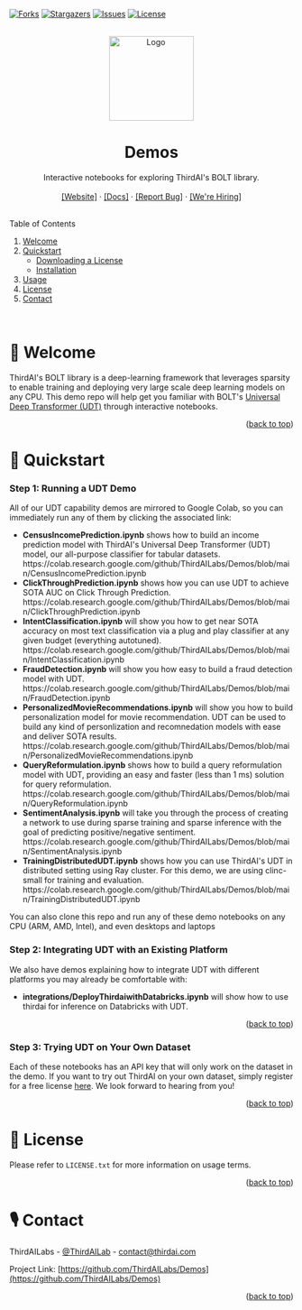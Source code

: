 <div id="top"></div>

[![Forks][forks-shield]][forks-url]
[![Stargazers][stars-shield]][stars-url]
[![Issues][issues-shield]][issues-url]
[![License][license-shield]][license-url]



<!-- PROJECT LOGO -->
<br />
<div align="center">
  <a href="https://github.com/ThirdAILabs/Demos">
    <img src="https://www.thirdai.com/wp-content/uploads/2022/06/ThirdAI_logo.png" alt="Logo" width="150" height="">
  </a>

<h1 align="center">Demos</h1>

  <p align="center">
    Interactive notebooks for exploring ThirdAI's BOLT library.
    <br>
    <br>
    <a href="https://thirdai.com">[Website]</a>
    ·
    <a href="https://thirdai.com/docs/">[Docs]</a>
    ·
    <a href="https://github.com/ThirdAILabs/Demos/issues">[Report Bug]</a>
    ·
    <a href="https://www.thirdai.com/careers/">[We're Hiring]</a>
  </p>
</div>



<!-- TABLE OF CONTENTS -->
<br>
Table of Contents
<ol>
  <li>
    <a href="#👋-welcome">Welcome</a>
  </li>
  <li>
    <a href="#🚀-quickstart">Quickstart</a>
    <ul>
      <li><a href="#step-1:-downloading-a-license">Downloading a License</a></li>
      <li><a href="#step-2:-installation">Installation</a></li>
    </ul>
  </li>
  <li><a href="#🎮-usage">Usage</a></li>
  <li><a href="#📄-license">License</a></li>
  <li><a href="#🎙-contact">Contact</a></li>
</ol>

<br>



<!-- ABOUT THE PROJECT -->
# 👋 Welcome

ThirdAI's BOLT library is a deep-learning framework that leverages sparsity to enable training and deploying very large scale deep learning models on any CPU. This demo repo will help get you familiar with BOLT's [Universal Deep Transformer (UDT)](https://www.thirdai.com/universal-deep-transformers/) through interactive notebooks.

<p align="right">(<a href="#top">back to top</a>)</p>



<!-- GETTING STARTED -->
# 🚀 Quickstart

### Step 1: Running a UDT Demo

All of our UDT capability demos are mirrored to Google Colab, so you can immediately run any of them by clicking the associated link:

<ul>
<li><strong>CensusIncomePrediction.ipynb</strong> shows how to build an income prediction model with ThirdAI's Universal Deep Transformer (UDT) model, our all-purpose classifier for tabular datasets.
<br>https://colab.research.google.com/github/ThirdAILabs/Demos/blob/main/CensusIncomePrediction.ipynb
</li>
<li><strong>ClickThroughPrediction.ipynb</strong> shows how you can use UDT to achieve SOTA AUC on Click Through Prediction.
<br>https://colab.research.google.com/github/ThirdAILabs/Demos/blob/main/ClickThroughPrediction.ipynb
</li>
<li><strong>IntentClassification.ipynb</strong> will show you how to get near SOTA accuracy on most text classification via a plug and play classifier at any given budget (everything autotuned).
<br>https://colab.research.google.com/github/ThirdAILabs/Demos/blob/main/IntentClassification.ipynb
</li>
<li><strong>FraudDetection.ipynb</strong> will show you how easy to build a fraud detection model with UDT.
<br>https://colab.research.google.com/github/ThirdAILabs/Demos/blob/main/FraudDetection.ipynb
</li>
<li><strong>PersonalizedMovieRecommendations.ipynb</strong> will show you how to build personalization model for movie recommendation. UDT can be used to build any kind of personlization and recomnedation models with ease and deliver SOTA results.
<br>https://colab.research.google.com/github/ThirdAILabs/Demos/blob/main/PersonalizedMovieRecommendations.ipynb
</li>
<li><strong>QueryReformulation.ipynb</strong> shows how to build a query reformulation model with UDT, providing an easy and faster (less than 1 ms) solution for query reformulation.
<br>https://colab.research.google.com/github/ThirdAILabs/Demos/blob/main/QueryReformulation.ipynb
</li>
<li><strong>SentimentAnalysis.ipynb</strong> will take you through the process of creating a network to use during sparse training and sparse inference with the goal of predicting positive/negative sentiment.
<br>https://colab.research.google.com/github/ThirdAILabs/Demos/blob/main/SentimentAnalysis.ipynb
</li>

<li><strong>TrainingDistributedUDT.ipynb</strong> shows how you can use ThirdAI's UDT in distributed setting using Ray cluster. For this demo, we are using clinc-small for training and evaluation.
<br>https://colab.research.google.com/github/ThirdAILabs/Demos/blob/main/TrainingDistributedUDT.ipynb
</li>
</ul>

You can also clone this repo and run any of these demo notebooks on any CPU (ARM, AMD, Intel), and even desktops and laptops

### Step 2: Integrating UDT with an Existing Platform

We also have demos explaining how to integrate UDT with different platforms you may already be comfortable with:

<ul>
<li><strong>integrations/DeployThirdaiwithDatabricks.ipynb</strong> will show how to use thirdai for inference on Databricks with UDT.</li>
</ul>

<p align="right">(<a href="#top">back to top</a>)</p>

### Step 3: Trying UDT on Your Own Dataset

Each of these notebooks has an API key that will only work on the dataset in the demo. If you want to try out ThirdAI on your own dataset, simply register for a free license [here](https://www.thirdai.com/try-bolt/). We look forward to hearing from you!

<p align="right">(<a href="#top">back to top</a>)</p>


<!-- LICENSE -->
# 📄 License

Please refer to `LICENSE.txt` for more information on usage terms.

<p align="right">(<a href="#top">back to top</a>)</p>



<!-- CONTACT -->
# 🎙 Contact

ThirdAILabs - [@ThirdAILab](https://twitter.com/ThirdAILab) - [contact@thirdai.com](mailto:contact@thirdai.com)

Project Link: [https://github.com/ThirdAILabs/Demos](https://github.com/ThirdAILabs/Demos)

<p align="right">(<a href="#top">back to top</a>)</p>



<!-- MARKDOWN LINKS & IMAGES -->
[forks-shield]: https://img.shields.io/github/forks/thirdailabs/demos.svg?style=for-the-badge
[forks-url]: https://github.com/ThirdAILabs/Demos/network/members
[stars-shield]: https://img.shields.io/github/stars/thirdailabs/demos.svg?style=for-the-badge
[stars-url]: https://github.com/ThirdAILabs/Demos/stargazers
[issues-shield]: https://img.shields.io/github/issues/thirdailabs/demos.svg?style=for-the-badge
[issues-url]: https://github.com/ThirdAILabs/Demos/issues
[license-shield]: https://img.shields.io/github/license/thirdailabs/demos.svg?style=for-the-badge
[license-url]: https://github.com/ThirdAILabs/Demos/blob/master/LICENSE.txt
